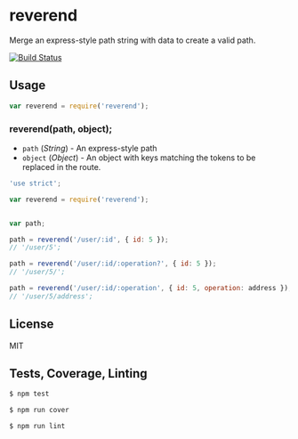 # reverend

Merge an express-style path string with data to create a valid path.

[![Build Status](https://travis-ci.org/totherik/reverend.png)](https://travis-ci.org/totherik/reverend)

## Usage
```javascript
var reverend = require('reverend');
```

### reverend(path, object);
* `path`  (*String*) - An express-style path
* `object` (*Object*) - An object with keys matching the tokens to be replaced in the route.

```javascript
'use strict';

var reverend = require('reverend');


var path;

path = reverend('/user/:id', { id: 5 });
// '/user/5';

path = reverend('/user/:id/:operation?', { id: 5 });
// '/user/5/';

path = reverend('/user/:id/:operation', { id: 5, operation: address });
// '/user/5/address';
```

## License
MIT

## Tests, Coverage, Linting
```javascript
$ npm test
```
```javascript
$ npm run cover
```
```javascript
$ npm run lint
```
